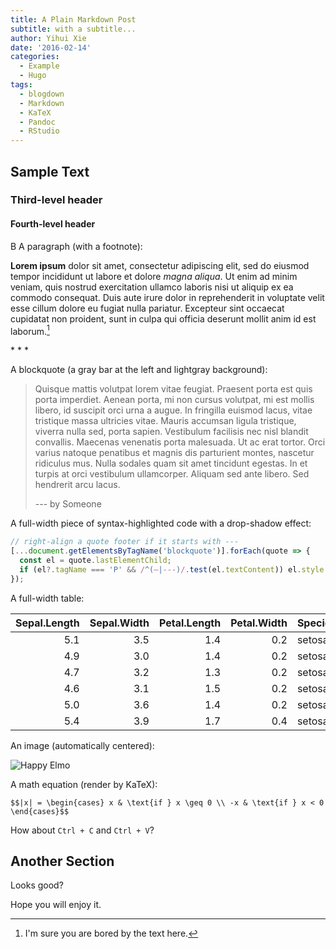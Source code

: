 ```yaml
---
title: A Plain Markdown Post
subtitle: with a subtitle...
author: Yihui Xie
date: '2016-02-14'
categories:
  - Example
  - Hugo
tags:
  - blogdown
  - Markdown
  - KaTeX
  - Pandoc
  - RStudio
---
```


## Sample Text

### Third-level header

#### Fourth-level header

B A paragraph (with a footnote):

**Lorem ipsum** dolor sit amet, consectetur adipiscing elit, sed do eiusmod
tempor incididunt ut labore et dolore *magna aliqua*. Ut enim ad minim veniam,
quis nostrud exercitation ullamco laboris nisi ut aliquip ex ea commodo
consequat. Duis aute irure dolor in reprehenderit in voluptate velit esse cillum
dolore eu fugiat nulla pariatur. Excepteur sint occaecat cupidatat non proident,
sunt in culpa qui officia deserunt mollit anim id est laborum.[^1]

[^1]: I'm sure you are bored by the text here.

\* \* \*

A blockquote (a gray bar at the left and lightgray background):

> Quisque mattis volutpat lorem vitae feugiat. Praesent porta est quis porta
> imperdiet. Aenean porta, mi non cursus volutpat, mi est mollis libero, id
> suscipit orci urna a augue. In fringilla euismod lacus, vitae tristique massa
> ultricies vitae. Mauris accumsan ligula tristique, viverra nulla sed, porta
> sapien. Vestibulum facilisis nec nisl blandit convallis. Maecenas venenatis
> porta malesuada. Ut ac erat tortor. Orci varius natoque penatibus et magnis
> dis parturient montes, nascetur ridiculus mus. Nulla sodales quam sit amet
> tincidunt egestas. In et turpis at orci vestibulum ullamcorper. Aliquam sed
> ante libero. Sed hendrerit arcu lacus.
>
> --- by Someone

A full-width piece of syntax-highlighted code with a drop-shadow effect:

``` js
// right-align a quote footer if it starts with ---
[...document.getElementsByTagName('blockquote')].forEach(quote => {
  const el = quote.lastElementChild;
  if (el?.tagName === 'P' && /^(—|---)/.test(el.textContent)) el.style.textAlign = 'right';
});
```

A full-width table:

| Sepal.Length | Sepal.Width | Petal.Length | Petal.Width | Species |
|-------------:|------------:|-------------:|------------:|:--------|
|          5.1 |         3.5 |          1.4 |         0.2 | setosa  |
|          4.9 |         3.0 |          1.4 |         0.2 | setosa  |
|          4.7 |         3.2 |          1.3 |         0.2 | setosa  |
|          4.6 |         3.1 |          1.5 |         0.2 | setosa  |
|          5.0 |         3.6 |          1.4 |         0.2 | setosa  |
|          5.4 |         3.9 |          1.7 |         0.4 | setosa  |

An image (automatically centered):

![Happy Elmo](https://slides.yihui.org/gif/happy-elmo.gif)

A math equation (render by KaTeX):

`$$|x| = \begin{cases} x & \text{if } x \geq 0 \\ -x & \text{if } x < 0  \end{cases}$$`

How about `Ctrl + C` and `Ctrl + V`?

## Another Section

Looks good?

Hope you will enjoy it.
